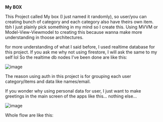 **My BOX**

This Project called My box (I just named it randomly), so user/you can creating bunch of category and each category also have theirs own item. tbh I just plainly pick something in my mind so I create this. Using MVVM or Model-View-Viewmodel to creating this because wanna make more understanding in thoose architectures.

for more understanding of what I said before, I used realtime database for this project. If you ask me why not using firestore, I will ask the same to my self lol
So the realtime db nodes I've been done are like this: 

![image](https://github.com/Zidantfnno21/MyBox/assets/98997038/bf4edf5c-a8d7-4b36-9032-1d3b5d2f4f0f)

The reason using auth in this project is for grouping each user category/items and data like names/email.

If you wonder why using personal data for user, I just want to make greetings in the main screen of the apps like this... nothing else...

![image](https://github.com/Zidantfnno21/MyBox/assets/98997038/83f30485-f2c6-4fa8-8b83-4d314cd29454)

Whole flow are like this: 
